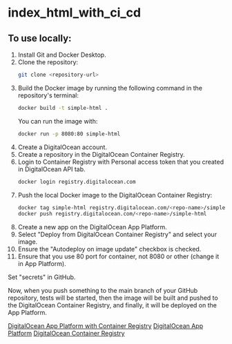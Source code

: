 # index_html_with_ci_cd

## To use locally:

1. Install Git and Docker Desktop.
2. Clone the repository:
   ```bash
   git clone <repository-url>
   ```
3. Build the Docker image by running the following command in the repository's terminal:
   ```bash
   docker build -t simple-html .
   ```
   You can run the image with:
   ```bash
   docker run -p 8080:80 simple-html
   ```
4. Create a DigitalOcean account.
5. Create a repository in the DigitalOcean Container Registry.
6. Login to Container Registry with Personal access token that you created in DigitalOcean API tab.
   ```bash
   docker login registry.digitalocean.com
   ```
7. Push the local Docker image to the DigitalOcean Container Registry:
   ```bash
   docker tag simple-html registry.digitalocean.com/<repo-name>/simple-html
   docker push registry.digitalocean.com/<repo-name>/simple-html
   ```
8. Create a new app on the DigitalOcean App Platform.
9. Select "Deploy from DigitalOcean Container Registry" and select your image.
10. Ensure the "Autodeploy on image update" checkbox is checked.
11. Ensure that you use 80 port for container, not 8080 or other (change it in App Platform).

Set "secrets" in GitHub.

Now, when you push something to the main branch of your GitHub repository, tests will be started, then the image will be built and pushed to the DigitalOcean Container Registry, and finally, it will be deployed on the App Platform.

[DigitalOcean App Platform with Container Registry](https://www.youtube.com/watch?v=YAeOzVTN4EQ)
[DigitalOcean App Platform](https://docs.digitalocean.com/products/app-platform/how-to/deploy-from-container-images/)
[DigitalOcean Container Registry](https://docs.digitalocean.com/products/container-registry/getting-started/quickstart/)
